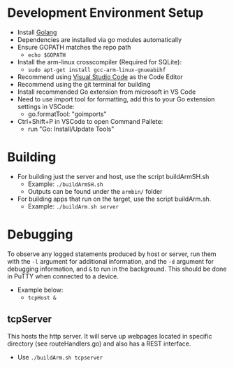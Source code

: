 # Development Environment Setup
* Install [Golang](https://golang.org/doc/install?download=go1.12.17.linux-amd64.tar.gz)
* Dependencies are installed via go modules automatically
* Ensure GOPATH matches the repo path
    * `echo $GOPATH`
* Install the arm-linux crosscompiler (Required for SQLite):
    * `sudo apt-get install gcc-arm-linux-gnueabihf`
* Recommend using [Visual Studio Code](https://code.visualstudio.com/) as the Code Editor
* Recommend using the git terminal for building
* Install recommended Go extension from microsoft in VS Code
* Need to use import tool for formatting, add this to your Go extension settings in VSCode:
    * go.formatTool: "goimports"
* Ctrl+Shift+P in VSCode to open Command Pallete: 
    * run "Go: Install/Update Tools"

# Building
* For building just the server and host, use the script buildArmSH.sh
    * Example: `./buildArmSH.sh`
    * Outputs can be found under the `armbin/` folder
* For building apps that run on the target, use the script buildArm.sh.  
    * Example: `./buildArm.sh server`

# Debugging
To observe any logged statements produced by host or server, run them with the `-l` argument for additional information, and the `-d` argument for debugging information, and `&` to run in the background. This should be done in PuTTY when connected to a device.

* Example below:
    * `tcpHost &`


## tcpServer
This hosts the http server.  It will serve up webpages located in specific directory (see routeHandlers.go) and also has a REST interface.
* Use `./buildArm.sh tcpserver`